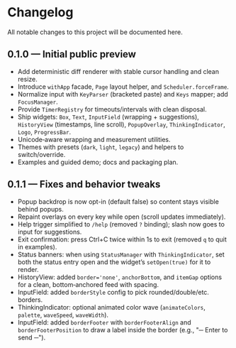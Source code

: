 # Changelog

All notable changes to this project will be documented here.

## 0.1.0 — Initial public preview
- Add deterministic diff renderer with stable cursor handling and clean resize.
- Introduce `withApp` facade, `Page` layout helper, and `Scheduler.forceFrame`.
- Normalize input with `KeyParser` (bracketed paste) and `Keys` mapper; add `FocusManager`.
- Provide `TimerRegistry` for timeouts/intervals with clean disposal.
- Ship widgets: `Box`, `Text`, `InputField` (wrapping + suggestions), `HistoryView` (timestamps, line scroll), `PopupOverlay`, `ThinkingIndicator`, `Logo`, `ProgressBar`.
- Unicode‑aware wrapping and measurement utilities.
- Themes with presets (`dark`, `light`, `legacy`) and helpers to switch/override.
- Examples and guided demo; docs and packaging plan.
## 0.1.1 — Fixes and behavior tweaks
- Popup backdrop is now opt-in (default false) so content stays visible behind popups.
- Repaint overlays on every key while open (scroll updates immediately).
- Help trigger simplified to `/help` (removed `?` binding); slash now goes to input for suggestions.
- Exit confirmation: press Ctrl+C twice within 1s to exit (removed `q` to quit in examples).
- Status banners: when using `StatusManager` with `ThinkingIndicator`, set both the status entry open and the widget’s `setOpen(true)` for it to render.
- HistoryView: added `border='none'`, `anchorBottom`, and `itemGap` options for a clean, bottom‑anchored feed with spacing.
- InputField: added `borderStyle` config to pick rounded/double/etc. borders.
- ThinkingIndicator: optional animated color wave (`animateColors`, `palette`, `waveSpeed`, `waveWidth`).
 - InputField: added `borderFooter` with `borderFooterAlign` and `borderFooterPosition` to draw a label inside the border (e.g., "─ Enter to send ─").
